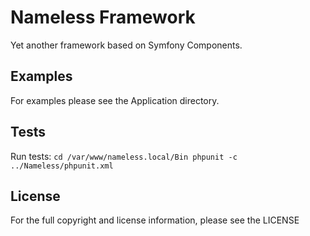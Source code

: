 Nameless Framework
==================

Yet another framework based on Symfony Components.

Examples
--------

For examples please see the Application directory.

Tests
-----

Run tests:
`cd /var/www/nameless.local/Bin
phpunit -c ../Nameless/phpunit.xml`

License
-------

For the full copyright and license information, please see the LICENSE